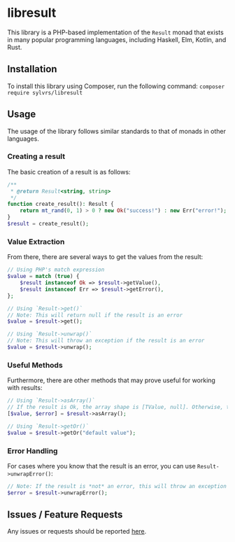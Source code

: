 # libresult
This library is a PHP-based implementation of the `Result` monad that exists in many popular programming languages, including Haskell, Elm, Kotlin, and Rust.

## Installation
To install this library using Composer, run the following command:
`composer require sylvrs/libresult`

## Usage
The usage of the library follows similar standards to that of monads in other languages.

### Creating a result
The basic creation of a result is as follows:
```php
/**
 * @return Result<string, string>
 */
function create_result(): Result {
    return mt_rand(0, 1) > 0 ? new Ok("success!") : new Err("error!");
}
$result = create_result();
```

### Value Extraction
From there, there are several ways to get the values from the result:
```php
// Using PHP's match expression
$value = match (true) {
    $result instanceof Ok => $result->getValue(),
    $result instanceof Err => $result->getError(),
};

// Using `Result->get()`
// Note: This will return null if the result is an error
$value = $result->get();

// Using `Result->unwrap()`
// Note: This will throw an exception if the result is an error
$value = $result->unwrap();
```


### Useful Methods
Furthermore, there are other methods that may prove useful for working with results:
```php
// Using `Result->asArray()`
// If the result is Ok, the array shape is [TValue, null]. Otherwise, the array shape is [null, TError]
[$value, $error] = $result->asArray();

// Using `Result->getOr()`
$value = $result->getOr("default value");
```

### Error Handling
For cases where you know that the result is an error, you can use `Result->unwrapError()`:
```php
// Note: If the result is *not* an error, this will throw an exception
$error = $result->unwrapError();
```

## Issues / Feature Requests
Any issues or requests should be reported [here](https://github.com/sylvrs/libresult/issues).
